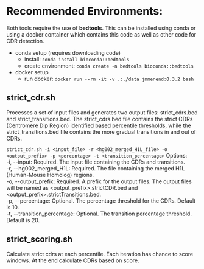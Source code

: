 # Recommended Environments:
Both tools require the use of **bedtools**. This can be installed using conda or using a docker container which contains this code as well as other code for CDR detection.
 * conda setup (requires downloading code)
   - install: `conda install bioconda::bedtools`
   - create environment: `conda create -n bedtools bioconda::bedtools`
 * docker setup
   - run docker: `docker run --rm -it -v .:./data jmmenend:0.3.2 bash`

## strict_cdr.sh 
Processes a set of input files and generates two output files: strict_cdrs.bed and strict_transitions.bed. The strict_cdrs.bed file contains the strict CDRs (Centromere Dip Region) identified based percentile thresholds, while the strict_transitions.bed file contains the more gradual transitions in and out of CDRs.  

  `strict_cdr.sh -i <input_file> -r <hg002_merged_H1L_file> -o <output_prefix> -p <percentage> -t <transition_percentage>`
Options:  
  -i, --input: Required. The input file containing the CDRs and transitions.  
  -r, --hg002_merged_H1L: Required. The file containing the merged H1L (Human-Mouse Homolog) regions.  
  -o, --output_prefix: Required. A prefix for the output files. The output files will be named as <output_prefix>.strictCDR.bed and <output_prefix>.strictTransitions.bed.  
  -p, --percentage: Optional. The percentage threshold for the CDRs. Default is 10.  
  -t, --transition_percentage: Optional. The transition percentage threshold. Default is 20.  

## strict_scoring.sh
Calculate strict cdrs at each percentile. Each iteration has chance to score windows. At the end calculate CDRs based on score.
